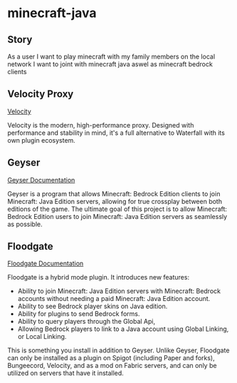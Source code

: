 <!-- markdownlint-disable MD041 -->
<!-- markdownlint-disable MD033 -->
<!-- markdownlint-disable MD051 -->

# minecraft-java

## Story

As a user I want to play minecraft with my family members on the local network
I want to joint with minecraft java aswel as minecraft bedrock clients

## Velocity Proxy

[Velocity](https://papermc.io/software/velocity)

Velocity is the modern, high-performance proxy. Designed with performance and stability in mind, it's a full alternative to Waterfall with its own plugin ecosystem.

## Geyser

[Geyser Documentation](https://geysermc.org/)

Geyser is a program that allows Minecraft: Bedrock Edition clients to join Minecraft: Java Edition servers, allowing for true crossplay between both editions of the game.
The ultimate goal of this project is to allow Minecraft: Bedrock Edition users to join Minecraft: Java Edition servers as seamlessly as possible.

## Floodgate

[Floodgate Documentation](https://geysermc.org/wiki/floodgate/)

Floodgate is a hybrid mode plugin. It introduces new features:

- Ability to join Minecraft: Java Edition servers with Minecraft: Bedrock accounts without needing a paid Minecraft: Java Edition account.
- Ability to see Bedrock player skins on Java edition.
- Ability for plugins to send Bedrock forms.
- Ability to query players through the Global Api,
- Allowing Bedrock players to link to a Java account using Global Linking, or Local Linking.

This is something you install in addition to Geyser.
Unlike Geyser, Floodgate can only be installed as a plugin on Spigot (including Paper and forks), Bungeecord, Velocity, and as a mod on Fabric servers, and can only be utilized on servers that have it installed.
